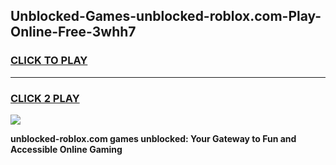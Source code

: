 
## Unblocked-Games-unblocked-roblox.com-Play-Online-Free-3whh7
<h3>
<a href="https://premium76.site?title=unblocked-roblox.com&ref=26A">CLICK TO PLAY</a></h3>
<hr>

<h3>
<a href="https://premium76.site?title=unblocked-roblox.com&ref=26A">CLICK 2 PLAY</a>
  
</h3>

<a href="https://premium76.site?title=unblocked-roblox.com&ref=26A"><img src="https://clearcache.store/games.png"></a>


**unblocked-roblox.com games unblocked: Your Gateway to Fun and Accessible Online Gaming**
